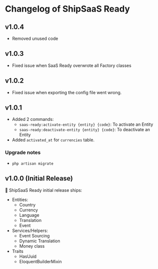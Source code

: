 # Changelog of ShipSaaS Ready

## v1.0.4
- Removed unused code

## v1.0.3
- Fixed issue when SaaS Ready overwrote all Factory classes

## v1.0.2
- Fixed issue when exporting the config file went wrong.

## v1.0.1
- Added 2 commands:
  - `saas-ready:activate-entity {entity} {code}`: To activate an Entity
  - `saas-ready:deactivate-entity {entity} {code}`: To deactivate an Entity
- Added `activated_at` for `currencies` table.

### Upgrade notes
- `php artisan migrate`

## v1.0.0 (Initial Release)

🚀 ShipSaaS Ready initial release ships:

- Entities:
    - Country
    - Currency
    - Language
    - Translation
    - Event
- Services/Helpers:
    - Event Sourcing
    - Dynamic Translation
    - Money class
- Traits
    - HasUuid
    - EloquentBuilderMixin
